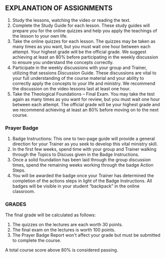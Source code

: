 ## EXPLANATION OF ASSIGNMENTS

1. Study the lessons, watching the video or reading the text.
2. Complete the Study Guide for each lesson. These study guides will prepare you for the online quizzes and help you apply the teachings of the lesson to your own life.
3. Take the online quizzes for each lesson. The quizzes may be taken as many times as you want, but you must wait one hour between each attempt. Your highest grade will be the official grade. We suggest achieving at least an 80% before participating in the weekly discussion to ensure you understand the concepts correctly.
4. Participate in the weekly discussions with your group and Trainer, utilizing that sessions Discussion Guide. These discussions are vital to your full understanding of the course material and your ability to correctly apply the concepts to your life and ministry. We recommend the discussion on the video lessons last at least one hour.
5. Take the Theological Foundations – Final Exam. You may take the test again as many times as you want for review, but you must wait one hour between each attempt. The official grade will be your highest grade and we recommend achieving at least an 80% before moving on to the next course.

### Prayer Badge

1. Badge Instructions: This one to two-page guide will provide a general direction for your Trainer as you seek to develop this vital ministry skill.
2. In the first few weeks, spend time with your group and Trainer walking through the Topics to Discuss given in the Badge Instructions.
3. Once a solid foundation has been laid through the group discussion times, spend the remaining weeks working through the badge Action Steps.
4. You will be awarded the badge once your Trainer has determined the completion of the actions steps in light of the Badge Instructions. All badges will be visible in your student “backpack” in the online classroom.

### GRADES

The final grade will be calculated as follows:

1. The quizzes on the lectures are each worth 30 points.
2. The final exam on the lectures is worth 100 points.
3. The Prayer Badge Report won't affect your grade but must be submitted to complete the course.

A total course score above 80% is considered passing.